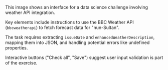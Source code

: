 This image shows an interface for a data science challenge involving weather API integration.

Key elements include instructions to use the BBC Weather API (`bbcweatherapi`) to fetch forecast data for "nun-Sultan".

The task requires extracting `issueDate` and `enhancedWeatherDescription`, mapping them into JSON, and handling potential errors like undefined properties.

Interactive buttons ("Check all", "Save") suggest user input validation is part of the exercise.